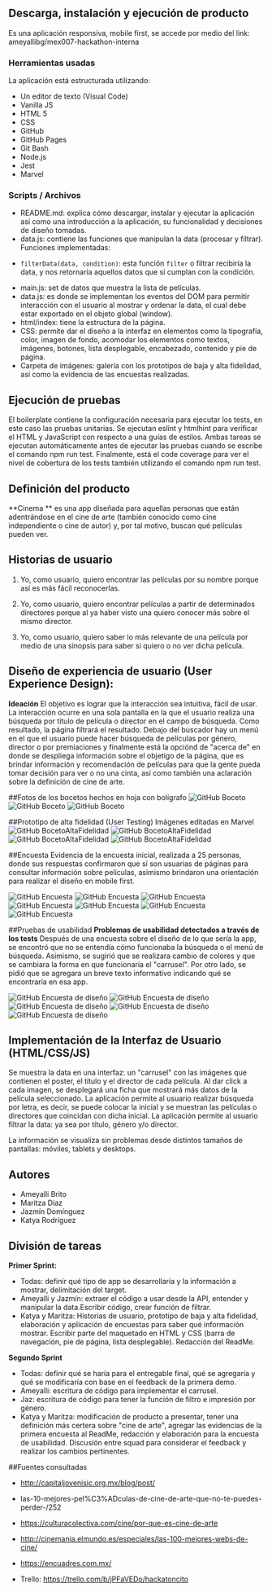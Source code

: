 ## Descarga, instalación y ejecución de producto

Es una aplicación responsiva, mobile first, se accede por medio del link: 
ameyallibg/mex007-hackathon-interna

### Herramientas usadas
La aplicación está estructurada utilizando:
 - Un editor de texto (Visual Code) 
 - Vanilla JS
 - HTML 5
 - CSS
 - GitHub 
 - GitHub Pages 
 - Git Bash 
 - Node.js
 - Jest
 - Marvel

### Scripts / Archivos
- README.md: explica cómo descargar, instalar y ejecutar la aplicación así como una introducción a la aplicación, su funcionalidad y decisiones de diseño tomadas.
- data.js: contiene las funciones que manipulan la data (procesar y filtrar).
Funciones implementadas:
* `filterData(data, condition)`: esta función `filter` o filtrar recibiría la
 data, y nos retornaría aquellos datos que sí cumplan con la condición.
- main.js: set de datos que muestra la lista de películas.
- data.js: es donde se implementan los eventos del DOM para permitir interacción con el usuario al mostrar y ordenar la data, el cual debe estar exportado en el objeto global (window).
- html/index: tiene la estructura de la página.
- CSS: permite dar el diseño a la interfaz en elementos como la tipografía, color, imagen de fondo, acomodar los elementos como textos, imágenes, botones, lista desplegable, encabezado, contenido y pie de página.
- Carpeta de imágenes: galería con los prototipos de baja y alta fidelidad, así como la evidencia de las encuestas realizadas.

## Ejecución de pruebas
El boilerplate contiene la configuración necesaria para ejecutar los tests, en este caso las pruebas unitarias.
Se ejecutan eslint y htmlhint para verificar el HTML y JavaScript con respecto a una guías de estilos. Ambas tareas se ejecutan automáticamente antes de ejecutar las pruebas cuando se escribe el comando npm run test. 
Finalmente, está el code coverage para ver el nivel de cobertura de los tests también utilizando el comando npm run test.

## Definición del producto
**Cinema ** es una app diseñada para aquellas personas que están adentrándose en el cine de arte (también conocido como cine independiente o cine de autor) y, por tal motivo, buscan qué películas pueden ver. 
 
## Historias de usuario
1. Yo, como usuario, quiero encontrar las películas por su nombre porque así es más fácil reconocerlas.

2. Yo, como usuario, quiero encontrar películas a partir de determinados directores porque al ya haber visto una quiero conocer más sobre el mismo director.

3. Yo, como usuario, quiero saber lo más relevante de una película por medio de una  sinopsis para saber si quiero o no ver dicha película.
 
## Diseño de experiencia de usuario (User Experience Design):
**Ideación**
El objetivo es lograr que la interacción sea intuitiva, fácil de usar. La interacción ocurre en una sola pantalla en la que el usuario realiza una búsqueda por título de película o director en el campo de búsqueda. Como resultado, la página filtrará el resultado.
Debajo del buscador hay un menú en el que el usuario puede hacer búsqueda de películas por género, director o por premiaciones y finalmente está la opciónd de "acerca de" en donde se despliega información sobre el objetigo de la página, que es brindar información y recomendación de películas para que la gente pueda tomar decisión para ver o no una cinta, así como también una aclaración sobre la definición de cine de arte.

##Fotos de los bocetos hechos en hoja con bolígrafo
![GitHub Boceto](src/prototipos/boceto1.jpg)
![GitHub Boceto](src/prototipos/boceto2.jpg)
![GitHub Boceto](src/prototipos/boceto3.jpg)

##Prototipo de alta fidelidad (User Testing)
Imágenes editadas en Marvel
![GitHub BocetoAltaFidelidad](src/prototipos/altafidelidad1.png)
![GitHub BocetoAltaFidelidad](src/prototipos/altafidelidad2.jpg)
![GitHub BocetoAltaFidelidad](src/prototipos/altafidelidad3.jpg)
![GitHub BocetoAltaFidelidad](src/prototipos/altafidelidad4.jpg)

##Encuesta
Evidencia de la encuesta inicial, realizada a 25 personas, donde sus respuestas confirmaron que sí son usuarias de páginas para consultar información sobre películas, asimismo brindaron una orientación para realizar el diseño en mobile first.

![GitHub Encuesta](src/prototipos/p1.png)
![GitHub Encuesta](src/prototipos/p2.jpg)
![GitHub Encuesta](src/prototipos/p3.jpg)
![GitHub Encuesta](src/prototipos/p4.jpg)
![GitHub Encuesta](src/prototipos/p5.jpg)
![GitHub Encuesta](src/prototipos/p6.jpg)
![GitHub Encuesta](src/prototipos/p7.jpg)

##Pruebas de usabilidad
**Problemas de usabilidad detectados a través de los tests**
Después de una encuesta sobre el diseño de lo que sería la app, se encontró que no se entendía cómo funcionaba la búsqueda o el menú de búsqueda. Asimismo, se sugirió que se realizara cambio de colores y que se cambiara la forma en que funcionaría el "carrusel". Por otro lado, se pidió que se agregara un breve texto informativo indicando qué se encontraría en esa app.

![GitHub Encuesta de diseño](src/encuestadiseño/pm1.png)
![GitHub Encuesta de diseño](src/encuestadiseño/pm2.jpg)
![GitHub Encuesta de diseño](src/encuestadiseño/pm3.jpg)
![GitHub Encuesta de diseño](src/encuestadiseño/pm4.jpg)
![GitHub Encuesta de diseño](src/encuestadiseño/muestra.jpg)

## Implementación de la Interfaz de Usuario (HTML/CSS/JS)
Se muestra la data en una interfaz: un "carrusel" con las imágenes que contienen el poster, el título y el director de cada película. Al dar click a cada imagen, se desplegará una ficha que mostrará más datos de la película seleccionado.
La aplicación permite al usuario realizar búsqueda por letra, es decir, se puede colocar la inicial y se muestran las películas o directores que coincidan con dicha inicial.
La aplicación permite al usuario filtrar la data: ya sea por título, género y/o director. 

La información se visualiza sin problemas desde distintos tamaños de pantallas: móviles, tablets y desktops.

## Autores
* Ameyalli Brito
* Maritza Díaz 
* Jazmín Domínguez
* Katya Rodríguez

## División de tareas
**Primer Sprint:**
* Todas: definir qué tipo de app se desarrollaría y la información a mostrar, delimitación del target.
* Ameyalli y Jazmín: extraer el código a usar desde la API, entender y manipular la data.Escribir código, crear función de filtrar.
* Katya y Maritza: Historias de usuario, prototipo de baja y alta fidelidad, elaboración y aplicación de encuestas para saber qué información mostrar. Escribir parte del maquetado en HTML y CSS (barra de navegación, pie de página, lista desplegable). Redacción del ReadMe.

**Segundo Sprint**
* Todas: definir qué se haría para el entregable final, qué se agregaría y qué se modificaría con base en el feedback de la primera demo.
* Ameyalli: escritura de código para implementar el carrusel.
* Jaz: escritura de código para tener la función de filtro e impresión por género.
* Katya y Maritza: modificación de producto a presentar, tener una definición más certera sobre "cine de arte", agregar las evidencias de la primera encuesta al ReadMe, redacción y elaboración para la encuesta de usabilidad. Discusión entre squad para considerar el feedback y realizar los cambios pertinentes.

##Fuentes consultadas
* http://capitaljovenisic.org.mx/blog/post/
* las-10-mejores-pel%C3%ADculas-de-cine-de-arte-que-no-te-puedes-perder-/252
* https://culturacolectiva.com/cine/por-que-es-cine-de-arte
* http://cinemania.elmundo.es/especiales/las-100-mejores-webs-de-cine/
* https://encuadres.com.mx/ 

* Trello: https://trello.com/b/jPFaVEDo/hackatoncito 
